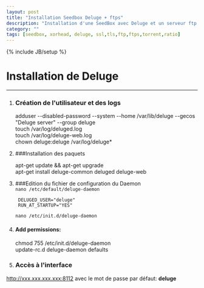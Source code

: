 ```yaml
---
layout: post
title: "Installation Seedbox Deluge + ftps"
description: "Installation d'une SeedBox avec Deluge et un serveur ftp avec ssl/tls"
category: ""
tags: [seedbox, xorhead, deluge, ssl,tls,ftp,ftps,torrent,ratio]
---
```

{% include JB/setup %}

# Installation de Deluge  

----------  

1. ### Création de l'utilisateur et des logs  

   adduser --disabled-password --system --home /var/lib/deluge --gecos "Deluge server" --group deluge  
   touch /var/log/deluged.log  
   touch /var/log/deluge-web.log  
   chown deluge:deluge /var/log/deluge*  
    
2. ###Installation des paquets  
    
   apt-get update && apt-get upgrade  
   apt-get install deluge-common deluged deluge-web  

3. ###Edition du fichier de configuration du Daemon  
    `nano /etc/default/deluge-daemon`  
    
        DELUGED_USER="deluge"  
        RUN_AT_STARTUP="YES"  
    
     `nano /etc/init.d/deluge-daemon`


4. #### Add permissions:
    chmod 755 /etc/init.d/deluge-daemon  
    update-rc.d deluge-daemon defaults  

5. ### Accès à l'interface  
http://xxx.xxx.xxx.xxx:8112 avec le mot de passe par défaut: **deluge**  

